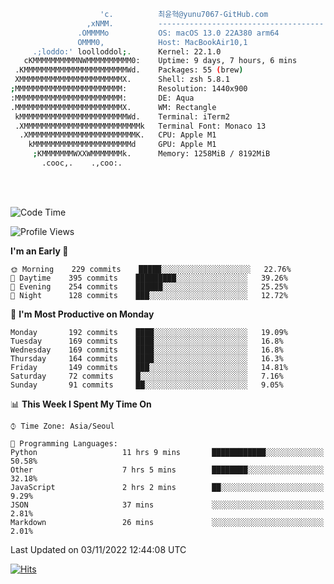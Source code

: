 
```bash
                    'c.          최윤혁@yunu7067-GitHub.com
                 ,xNMM.          -------------------------------------
               .OMMMMo           OS: macOS 13.0 22A380 arm64
               OMMM0,            Host: MacBookAir10,1
     .;loddo:' loolloddol;.      Kernel: 22.1.0
   cKMMMMMMMMMMNWMMMMMMMMMM0:    Uptime: 9 days, 7 hours, 6 mins
 .KMMMMMMMMMMMMMMMMMMMMMMMWd.    Packages: 55 (brew)
 XMMMMMMMMMMMMMMMMMMMMMMMX.      Shell: zsh 5.8.1
;MMMMMMMMMMMMMMMMMMMMMMMM:       Resolution: 1440x900
:MMMMMMMMMMMMMMMMMMMMMMMM:       DE: Aqua
.MMMMMMMMMMMMMMMMMMMMMMMMX.      WM: Rectangle
 kMMMMMMMMMMMMMMMMMMMMMMMMWd.    Terminal: iTerm2
 .XMMMMMMMMMMMMMMMMMMMMMMMMMMk   Terminal Font: Monaco 13
  .XMMMMMMMMMMMMMMMMMMMMMMMMK.   CPU: Apple M1
    kMMMMMMMMMMMMMMMMMMMMMMd     GPU: Apple M1
     ;KMMMMMMMWXXWMMMMMMMk.      Memory: 1258MiB / 8192MiB
       .cooc,.    .,coo:.

```

<br />
<br />

<!--START_SECTION:waka-->
![Code Time](http://img.shields.io/badge/Code%20Time-1%2C376%20hrs%2018%20mins-blue)

![Profile Views](http://img.shields.io/badge/Profile%20Views-0-blue)

**I'm an Early 🐤** 

```text
🌞 Morning    229 commits    █████░░░░░░░░░░░░░░░░░░░░   22.76% 
🌆 Daytime    395 commits    █████████░░░░░░░░░░░░░░░░   39.26% 
🌃 Evening    254 commits    ██████░░░░░░░░░░░░░░░░░░░   25.25% 
🌙 Night      128 commits    ███░░░░░░░░░░░░░░░░░░░░░░   12.72%

```
📅 **I'm Most Productive on Monday** 

```text
Monday       192 commits    ████░░░░░░░░░░░░░░░░░░░░░   19.09% 
Tuesday      169 commits    ████░░░░░░░░░░░░░░░░░░░░░   16.8% 
Wednesday    169 commits    ████░░░░░░░░░░░░░░░░░░░░░   16.8% 
Thursday     164 commits    ████░░░░░░░░░░░░░░░░░░░░░   16.3% 
Friday       149 commits    ███░░░░░░░░░░░░░░░░░░░░░░   14.81% 
Saturday     72 commits     █░░░░░░░░░░░░░░░░░░░░░░░░   7.16% 
Sunday       91 commits     ██░░░░░░░░░░░░░░░░░░░░░░░   9.05%

```


📊 **This Week I Spent My Time On** 

```text
⌚︎ Time Zone: Asia/Seoul

💬 Programming Languages: 
Python                   11 hrs 9 mins       ████████████░░░░░░░░░░░░░   50.58% 
Other                    7 hrs 5 mins        ████████░░░░░░░░░░░░░░░░░   32.18% 
JavaScript               2 hrs 2 mins        ██░░░░░░░░░░░░░░░░░░░░░░░   9.29% 
JSON                     37 mins             ░░░░░░░░░░░░░░░░░░░░░░░░░   2.81% 
Markdown                 26 mins             ░░░░░░░░░░░░░░░░░░░░░░░░░   2.01%

```


 Last Updated on 03/11/2022 12:44:08 UTC
<!--END_SECTION:waka-->

<!-- https://hits.seeyoufarm.com -->  
[![Hits](https://hits.seeyoufarm.com/api/count/incr/badge.svg?url=https%3A%2F%2Fgithub.com%2Fyunu7067&count_bg=%2379C83D&title_bg=%23555555&icon=&icon_color=%23E7E7E7&title=hits&edge_flat=true)](https://hits.seeyoufarm.com)
